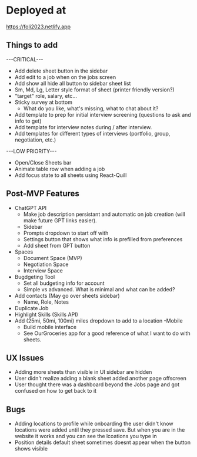 # Deployed at

https://foli2023.netlify.app

## Things to add

---CRITICAL---

-   Add delete sheet button in the sidebar
-   Add edit to a job when on the jobs screen
-   Add show all hide all button to sidebar sheet list
-   Sm, Md, Lg, Letter style format of sheet (printer friendly version?)
-   "target" role, salary, etc...
-   Sticky survey at bottom
    -   What do you like, what's missing, what to chat about it?
-   Add template to prep for initial interview screening (questions to ask and info to get)
-   Add template for interview notes during / after interview.
-   Add templates for different types of interviews (portfolio, group, negotiation, etc.)

---LOW PRIORITY---

-   Open/Close Sheets bar
-   Animate table row when adding a job
-   Add focus state to all sheets using React-Quill

## Post-MVP Features

-   ChatGPT API
    -   Make job description persistant and automatic on job creation (will make future GPT links easier).
    -   Sidebar
    -   Prompts dropdown to start off with
    -   Settings button that shows what info is prefilled from preferences
    -   Add sheet from GPT button
-   Spaces
    -   Document Space (MVP)
    -   Negotiation Space
    -   Interview Space
-   Bugdgeting Tool
    -   Set all budgeting info for account
    -   Simple vs advanced. What is minimal and what can be added?
-   Add contacts (May go over sheets sidebar)
    -   Name, Role, Notes
-   Duplicate Job
-   Highlight Skills (Skills API)
-   Add (25mi, 50mi, 100mi) miles dropdown to add to a location
    -Mobile
    -   Build mobile interface
    -   See OurGroceries app for a good reference of what I want to do with sheets.

## UX Issues

-   Adding more sheets than visible in UI sidebar are hidden
-   User didn't realize adding a blank sheet added another page offscreen
-   User thought there was a dashboard beyond the Jobs page and got confused on how to get back to it

## Bugs

-   Adding locations to profile while onboarding the user didn't know locations were added until they pressed save. But when you are in the website it works and you can see the lcoations you type in
-   Position details default sheet sometimes doesnt appear when the button shows visible
